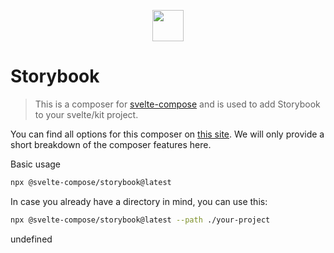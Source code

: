 
<p align="center">
    <img src="https://svelte-compose.com/composer/storybook/logo.svg" height="50" />
</p>

# Storybook

> This is a composer for [svelte-compose](https://svelte-compose.com) and is used to add Storybook to your svelte/kit project.

You can find all options for this composer on [this site](https://svelte-compose.com/composer/storybook). We will only provide a short breakdown of the composer features here.

Basic usage
```sh
npx @svelte-compose/storybook@latest
```

In case you already have a directory in mind, you can use this:
```sh
npx @svelte-compose/storybook@latest --path ./your-project
```

undefined
